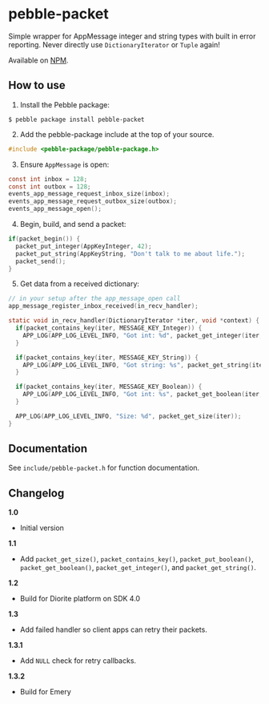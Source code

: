 # pebble-packet

Simple wrapper for AppMessage integer and string types with built in error
reporting. Never directly use `DictionaryIterator` or `Tuple` again!

Available on [NPM](https://www.npmjs.com/package/pebble-packet).

## How to use

1. Install the Pebble package:

  ```
  $ pebble package install pebble-packet
  ```

2. Add the pebble-package include at the top of your source.

  ```c
  #include <pebble-package/pebble-package.h>
  ```

3. Ensure `AppMessage` is open:

  ```c
  const int inbox = 128;
  const int outbox = 128;
  events_app_message_request_inbox_size(inbox);
  events_app_message_request_outbox_size(outbox);
  events_app_message_open();
  ```

4. Begin, build, and send a packet:

  ```c
  if(packet_begin()) {
    packet_put_integer(AppKeyInteger, 42);
    packet_put_string(AppKeyString, "Don't talk to me about life.");
    packet_send();
  }
  ```

5. Get data from a received dictionary:

  ```c
  // in your setup after the app_message_open call
  app_message_register_inbox_received(in_recv_handler);
  
  static void in_recv_handler(DictionaryIterator *iter, void *context) {
    if(packet_contains_key(iter, MESSAGE_KEY_Integer)) {
      APP_LOG(APP_LOG_LEVEL_INFO, "Got int: %d", packet_get_integer(iter, MESSAGE_KEY_Integer));
    }

    if(packet_contains_key(iter, MESSAGE_KEY_String)) {
      APP_LOG(APP_LOG_LEVEL_INFO, "Got string: %s", packet_get_string(iter, MESSAGE_KEY_String));
    }

    if(packet_contains_key(iter, MESSAGE_KEY_Boolean)) {
      APP_LOG(APP_LOG_LEVEL_INFO, "Got int: %s", packet_get_boolean(iter, MESSAGE_KEY_Boolean) ? "true" : "false");
    }

    APP_LOG(APP_LOG_LEVEL_INFO, "Size: %d", packet_get_size(iter));
  }
  ```


## Documentation

See `include/pebble-packet.h` for function documentation.


## Changelog

**1.0**
- Initial version

**1.1**
- Add `packet_get_size()`, `packet_contains_key()`, `packet_put_boolean()`, 
  `packet_get_boolean()`, `packet_get_integer()`, and `packet_get_string()`.

**1.2**
- Build for Diorite platform on SDK 4.0

**1.3**
- Add failed handler so client apps can retry their packets.

**1.3.1**
- Add `NULL` check for retry callbacks.

**1.3.2**
- Build for Emery

